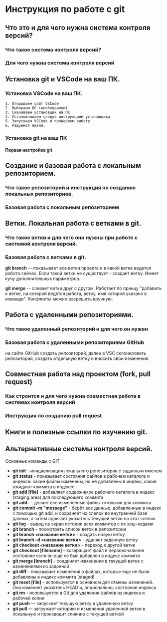 # Инструкция по работе с git

## Что это и для чего нужна система контроля версий?

### Что такое система контроля версий?

### Для чего нужна система контроля версий

## Установка git и VSCode на ваш ПК.

### Установка VSCode на ваш ПК.
    1. Открываем сайт VSCode 
    2. Выбираем ОС (необходимую)
    3. Скачиваем установщик на ПК
    4. Установливаем следуя инструкциям установщика
    5. Запускаем VSCode и проверяем работу
    6. Радуемся жизни.    


### Установка git на ваш ПК

#### Первая настройка git

## Создание и базовая работа с локальным репозиторием.

### Что такое репозиторий и инструкция по созданию локальных репозиториев.

### Базовая работа с локальным репозиторием

## Ветки. Локальная работа с ветками в git.

### Что такое ветки и для чего они нужны при работе с системой контроля версий.

### Базовая работа с ветками в git.

**git branch** -- показывает все ветки проекта и в какой ветке ведется работа сейчас. Если такой ветки не существует - создает ветку. Имеет кучу дополнительных параметров.

**git merge** -- сливает ветки друг с другом. Работает по принцу "добавить к ветке, на которой ведется работа, ветку, имя которой указано в команде". Конфликты можно разрешить вручную.


## Работа с удаленными репозиториями.

### Что такое удаленный репозиторий и для чего он нужен

### Базовая работа с удаленными репозиториями GitHub

на сайте GitHub создать репозиторий, далее в VSC склонировать репозиторий, создать отдельную ветку и вносить свои изменения.

## Совместная работа над проектом (fork, pull request)

### Как строится и для чего нужна совместная работа в системах контроля версий

### Инструкция по созданию pull request

## Книги и полезные ссылки по изучению git.

## Альтернативные системы контроля версий.

Основные команды с GIT

+ **git init** - инициализация локального репозитория с заданным именем
+ **git status** - показывает состояния файлов в рабочем каталоге и индексе: какие файлы изменены, но не добавлены в индекс; какие ожидают коммита в индексе
+ **git add [file]** - добавляет содержимое рабочего каталога в индекс (staging area) для последующего коммита
+ **git add .** - делает все измененные файлы готовыми для коммита
+ **git commit -m "message"** - берёт все данные, добавленные в индекс с помощью git add, и сохраняет их слепок во внутренней базе данных, а затем сдвигает указатель текущей ветки на этот слепок
+ **git log** - вывод на экран истории всех коммитов с их хеш-кодами
+ **git branch** - посмотреть список веток в репозитории
+ **git branch <название ветки>** - создать новую ветку
+ **git branch -d <название ветки>** - удаляет заданную ветку
+ **git checkout <название ветки>** - переход к другой ветке
+ **git checkout [filename]** - возвращает файл в первоначальное состояние если он еще не был добавлен в индекс коммита
+ **git merge [branch]** - соединяет изменения в текущей ветке с изменениями из заданной
+ **git diff** - показывает изменения в файлах, которые еще не были добавлены в индекс коммита (staged)
+ **git reset [file]** - используется в основном для отмены изменений. Она изменяет указатель HEAD и, опционально, состояние индекса
+ **git rm** - используется в Git для удаления файлов из индекса и рабочей копии
+ **git push** — запускает текущую ветку в удаленную ветку
+ **git pull** — загружает историю и изменения удаленной ветки в локальную и производит слияние с текущей веткой